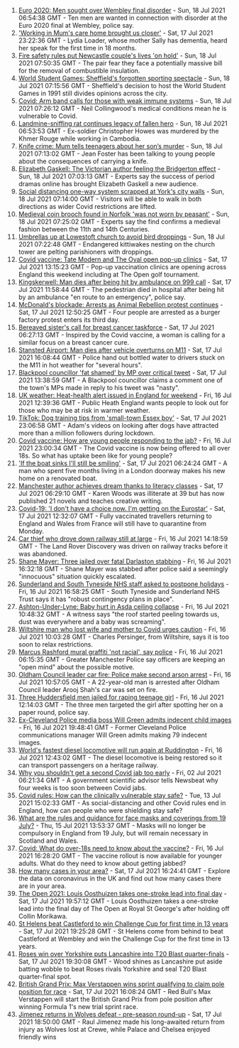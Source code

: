 1. [Euro 2020: Men sought over Wembley final disorder](https://www.bbc.co.uk/news/uk-england-london-57878364) - Sun, 18 Jul 2021 06:54:38 GMT - Ten men are wanted in connection with disorder at the Euro 2020 final at Wembley, police say.
2. ['Working in Mum's care home brought us closer'](https://www.bbc.co.uk/news/uk-england-bristol-57809429) - Sat, 17 Jul 2021 23:22:36 GMT - Lydia Loader, whose mother Sally has dementia, heard her speak for the first time in 18 months.
3. [Fire safety rules put Newcastle couple's lives 'on hold'](https://www.bbc.co.uk/news/uk-england-tyne-57865005) - Sun, 18 Jul 2021 07:50:35 GMT - The pair fear they face a potentially massive bill for the removal of combustible insulation.
4. [World Student Games: Sheffield's forgotten sporting spectacle](https://www.bbc.co.uk/news/uk-england-south-yorkshire-57837682) - Sun, 18 Jul 2021 07:15:56 GMT - Sheffield's decision to host the World Student Games in 1991 still divides opinions across the city.
5. [Covid: Arm band calls for those with weak immune systems](https://www.bbc.co.uk/news/uk-england-stoke-staffordshire-57862881) - Sun, 18 Jul 2021 07:26:12 GMT - Neil Collingwood's medical conditions mean he is vulnerable to Covid.
6. [Landmine-sniffing rat continues legacy of fallen hero](https://www.bbc.co.uk/news/uk-england-somerset-57866990) - Sun, 18 Jul 2021 06:53:53 GMT - Ex-soldier Christopher Howes was murdered by the Khmer Rouge while working in Cambodia.
7. [Knife crime: Mum tells teenagers about her son’s murder](https://www.bbc.co.uk/news/uk-england-london-57863749) - Sun, 18 Jul 2021 07:13:02 GMT - Jean Foster has been talking to young people about the consequences of carrying a knife.
8. [Elizabeth Gaskell: The Victorian author feeling the Bridgerton effect](https://www.bbc.co.uk/news/uk-england-manchester-57580580) - Sun, 18 Jul 2021 07:03:13 GMT - Experts say the success of period dramas online has brought Elizabeth Gaskell a new audience.
9. [Social distancing one-way system scrapped at York's city walls](https://www.bbc.co.uk/news/uk-england-york-north-yorkshire-57874680) - Sun, 18 Jul 2021 07:14:00 GMT - Visitors will be able to walk in both directions as wider Covid restrictions are lifted.
10. [Medieval coin brooch found in Norfolk 'was not worn by peasant'](https://www.bbc.co.uk/news/uk-england-norfolk-57664935) - Sun, 18 Jul 2021 07:25:02 GMT - Experts say the find confirms a medieval fashion between the 11th and 14th Centuries.
11. [Umbrellas up at Lowestoft church to avoid bird droppings](https://www.bbc.co.uk/news/uk-england-suffolk-57862078) - Sun, 18 Jul 2021 07:22:48 GMT - Endangered kittiwakes nesting on the church tower are pelting parishioners with droppings.
12. [Covid vaccine: Tate Modern and The Oval open pop-up clinics](https://www.bbc.co.uk/news/uk-england-57873024) - Sat, 17 Jul 2021 13:15:23 GMT - Pop-up vaccination clinics are opening across England this weekend including at The Open golf tournament.
13. [Kingskerwell: Man dies after being hit by ambulance on 999 call](https://www.bbc.co.uk/news/uk-england-devon-57873346) - Sat, 17 Jul 2021 11:58:44 GMT - The pedestrian died in hospital after being hit by an ambulance "en route to an emergency", police say.
14. [McDonald's blockade: Arrests as Animal Rebellion protest continues](https://www.bbc.co.uk/news/uk-england-humber-57860942) - Sat, 17 Jul 2021 12:50:25 GMT - Four people are arrested as a burger factory protest enters its third day.
15. [Bereaved sister's call for breast cancer taskforce](https://www.bbc.co.uk/news/uk-england-birmingham-57855412) - Sat, 17 Jul 2021 06:27:13 GMT - Inspired by the Covid vaccine, a woman is calling for a similar focus on a breast cancer cure.
16. [Stansted Airport: Man dies after vehicle overturns on M11](https://www.bbc.co.uk/news/uk-england-essex-57874122) - Sat, 17 Jul 2021 16:08:44 GMT - Police hand out bottled water to drivers stuck on the M11 in hot weather for "several hours".
17. [Blackpool councillor 'fat shamed' by MP over critical tweet](https://www.bbc.co.uk/news/uk-england-lancashire-57873811) - Sat, 17 Jul 2021 13:38:59 GMT - A Blackpool councillor claims a comment one of the town's MPs made in reply to his tweet was "nasty".
18. [UK weather: Heat-health alert issued in England for weekend](https://www.bbc.co.uk/news/uk-57858950) - Fri, 16 Jul 2021 12:39:36 GMT - Public Heath England wants people to look out for those who may be at risk in warmer weather.
19. [TikTok: Dog training tips from 'small-town Essex boy'](https://www.bbc.co.uk/news/uk-england-essex-57841659) - Sat, 17 Jul 2021 23:06:58 GMT - Adam's videos on looking after dogs have attracted more than a million followers during lockdown.
20. [Covid vaccine: How are young people responding to the jab?](https://www.bbc.co.uk/news/uk-england-london-57845115) - Fri, 16 Jul 2021 23:00:34 GMT - The Covid vaccine is now being offered to all over 18s. So what has uptake been like for young people?
21. ['If the boat sinks I'll still be smiling'](https://www.bbc.co.uk/news/uk-england-leicestershire-57806055) - Sat, 17 Jul 2021 06:24:24 GMT - A man who spent five months living in a London doorway makes his new home on a renovated boat.
22. [Manchester author achieves dream thanks to literacy classes](https://www.bbc.co.uk/news/uk-england-manchester-57867004) - Sat, 17 Jul 2021 06:29:10 GMT - Karen Woods was illiterate at 39 but has now published 21 novels and teaches creative writing.
23. [Covid-19: 'I don't have a choice now. I'm getting on the Eurostar'](https://www.bbc.co.uk/news/uk-57873195) - Sat, 17 Jul 2021 12:32:07 GMT - Fully vaccinated travellers returning to England and Wales from France will still have to quarantine from Monday.
24. [Car thief who drove down railway still at large](https://www.bbc.co.uk/news/uk-england-beds-bucks-herts-57866714) - Fri, 16 Jul 2021 14:18:59 GMT - The Land Rover Discovery was driven on railway tracks before it was abandoned.
25. [Shane Mayer: Three jailed over fatal Darlaston stabbing](https://www.bbc.co.uk/news/uk-england-birmingham-57866042) - Fri, 16 Jul 2021 16:32:18 GMT - Shane Mayer was stabbed after police said a seemingly "innocuous" situation quickly escalated.
26. [Sunderland and South Tyneside NHS staff asked to postpone holidays](https://www.bbc.co.uk/news/uk-england-tyne-57868803) - Fri, 16 Jul 2021 16:58:25 GMT - South Tyneside and Sunderland NHS Trust says it has "robust contingency plans in place".
27. [Ashton-Under-Lyne: Baby hurt in Asda ceiling collapse](https://www.bbc.co.uk/news/uk-england-manchester-57862558) - Fri, 16 Jul 2021 10:48:32 GMT - A witness says "the roof started peeling towards us, dust was everywhere and a baby was screaming".
28. [Wiltshire man who lost wife and mother to Covid urges caution](https://www.bbc.co.uk/news/uk-england-wiltshire-57856360) - Fri, 16 Jul 2021 10:03:28 GMT - Charles Persinger, from Wiltshire, says it is too soon to relax restrictions.
29. [Marcus Rashford mural graffiti 'not racial', say police](https://www.bbc.co.uk/news/uk-england-manchester-57852315) - Fri, 16 Jul 2021 06:15:35 GMT - Greater Manchester Police say officers are keeping an "open mind" about the possible motive.
30. [Oldham Council leader car fire: Police make second arson arrest](https://www.bbc.co.uk/news/uk-england-manchester-57863313) - Fri, 16 Jul 2021 10:57:05 GMT - A 22-year-old man is arrested after Oldham Council leader Arooj Shah's car was set on fire.
31. [Three Huddersfield men jailed for raping teenage girl](https://www.bbc.co.uk/news/uk-england-leeds-57863698) - Fri, 16 Jul 2021 12:14:03 GMT - The three men targeted the girl after spotting her on a paper round, police say.
32. [Ex-Cleveland Police media boss Will Green admits indecent child images](https://www.bbc.co.uk/news/uk-england-tees-57863512) - Fri, 16 Jul 2021 19:48:41 GMT - Former Cleveland Police communications manager Will Green admits making 79 indecent images.
33. [World's fastest diesel locomotive will run again at Ruddington](https://www.bbc.co.uk/news/uk-england-nottinghamshire-57863949) - Fri, 16 Jul 2021 12:43:02 GMT - The diesel locomotive is being restored so it can transport passengers on a heritage railway.
34. [Why you shouldn't get a second Covid jab too early](https://www.bbc.co.uk/news/newsbeat-57682233) - Fri, 02 Jul 2021 06:21:34 GMT - A government scientific advisor tells Newsbeat why four weeks is too soon between Covid jabs.
35. [Covid rules: How can the clinically vulnerable stay safe?](https://www.bbc.co.uk/news/health-51997151) - Tue, 13 Jul 2021 15:02:33 GMT - As social-distancing and other Covid rules end in England, how can people who were shielding stay safe?
36. [What are the rules and guidance for face masks and coverings from 19 July?](https://www.bbc.co.uk/news/health-51205344) - Thu, 15 Jul 2021 13:53:37 GMT - Masks will no longer be compulsory in England from 19 July, but will remain necessary in Scotland and Wales.
37. [Covid: What do over-18s need to know about the vaccine?](https://www.bbc.co.uk/news/health-57273875) - Fri, 16 Jul 2021 16:28:20 GMT - The vaccine rollout is now available for younger adults. What do they need to know about getting jabbed?
38. [How many cases in your area?](https://www.bbc.co.uk/news/uk-51768274) - Sat, 17 Jul 2021 16:24:41 GMT - Explore the data on coronavirus in the UK and find out how many cases there are in your area.
39. [The Open 2021: Louis Oosthuizen takes one-stroke lead into final day](https://www.bbc.co.uk/sport/golf/57876628) - Sat, 17 Jul 2021 19:57:12 GMT - Louis Oosthuizen takes a one-stroke lead into the final day of The Open at Royal St George's after holding off Collin Morikawa.
40. [St Helens beat Castleford to win Challenge Cup for first time in 13 years](https://www.bbc.co.uk/sport/rugby-league/57828390) - Sat, 17 Jul 2021 19:25:28 GMT - St Helens come from behind to beat Castleford at Wembley and win the Challenge Cup for the first time in 13 years.
41. [Roses win over Yorkshire puts Lancashire into T20 Blast quarter-finals](https://www.bbc.co.uk/sport/cricket/57876558) - Sat, 17 Jul 2021 19:30:08 GMT - Wood shines as Lancashire put aside batting wobble to beat Roses rivals Yorkshire and seal T20 Blast quarter-final spot.
42. [British Grand Prix: Max Verstappen wins sprint qualifying to claim pole position for race](https://www.bbc.co.uk/sport/formula1/57875745) - Sat, 17 Jul 2021 16:08:24 GMT - Red Bull's Max Verstappen will start the British Grand Prix from pole position after winning Formula 1's new trial sprint race.
43. [Jimenez returns in Wolves defeat - pre-season round-up](https://www.bbc.co.uk/sport/football/57869739) - Sat, 17 Jul 2021 18:50:00 GMT - Raul Jimenez made his long-awaited return from injury as Wolves lost at Crewe, while Palace and Chelsea enjoyed friendly wins
